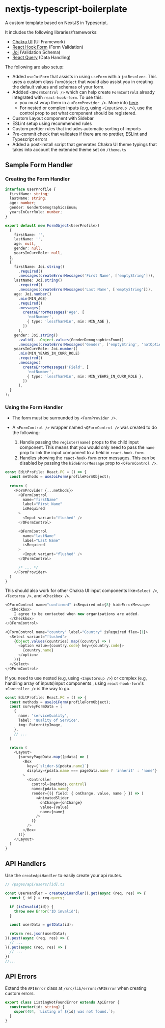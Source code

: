 # nextjs-typescript-boilerplate

A custom template based on NextJS in Typescript.

It includes the following libraries/frameworks:

- [Chakra UI](https://chakra-ui.com/) (UI Framework)
- [React Hook Form](https://react-hook-form.com/) (Form Validation)
- [Joi](https://joi.dev/api/) (Validation Schema)
- [React Query](https://react-query.tanstack.com/) (Data Handling)

The following are also setup:

- Added `useJoiForm` that assists in using `useForm` with a `joiResolver`. This uses a custom class `FormObject` that would also assist you in creating the default values and schemas of your form.
- Addded `<QFormControl />` which can help create `FormControl`s already integrated with `react-hook-form`. To use this:
  - you must wrap them in a `<FormProvider />`. More info [here](https://react-hook-form.com/api/useformcontext).
  - For nested or complex inputs (e.g, using `<InputGroup />`), use the control prop to set what component should be registered.
- Custom Layout component with Sidebar
- ESLint setup using recommended rules
- Custom prettier rules that includes automatic sorting of imports
- Pre-commit check that validates if there are no prettier, ESLint and Typescript errors
- Added a post-install script that generates Chakra UI theme typings that takes into account the extended theme set on `/theme.ts`

## Sample Form Handler

### Creating the Form Handler

```typescript
interface UserProfile {
  firstName: string;
  lastName: string;
  age: number;
  gender: GenderDemographicsEnum;
  yearsInCurrRole: number;
}

export default new FormObject<UserProfile>(
  {
    firstName: '',
    lastName: '',
    age: null,
    gender: null,
    yearsInCurrRole: null,
  },
  {
    firstName: Joi.string()
      .required()
      .messages(createErrorMessages('First Name', ['emptyString'])),
    lastName: Joi.string()
      .required()
      .messages(createErrorMessages('Last Name', ['emptyString'])),
    age: Joi.number()
      .min(MIN_AGE)
      .required()
      .messages(
        createErrorMessages('Age', [
          'notNumber',
          { type: 'lessThanMin', min: MIN_AGE },
        ])
      ),
    gender: Joi.string()
      .valid(...Object.values(GenderDemographicsEnum))
      .messages(createErrorMessages('Gender', ['emptyString', 'notOption'])),
    yearsInCurrRole: Joi.number()
      .min(MIN_YEARS_IN_CURR_ROLE)
      .required()
      .messages(
        createErrorMessages('Field', [
          'notNumber',
          { type: 'lessThanMin', min: MIN_YEARS_IN_CURR_ROLE },
        ])
      ),
  }
);
```

### Using the Form Handler

- The form must be surrounded by `<FormProvider />`.
- A `<FormControl />` wrapper named `<QFormControl />` was created to do the following:
  
  1. Handle passing the `register(name)` props to the child input component. This means that you would only need to pass the `name` prop to link the input component to a field in `react-hook-form`.
  2. Handles showing the `react-hook-form` error messages. This can be disabled by passing the `hideErrorMessage` prop to `<QFormControl />`.

```typescript
const EditProfile: React.FC = () => {    
  const methods = useJoiForm(profileFormObject);
  
  return (
    <FormProvider {...methods}>
      <QFormControl
        name="firstName"
        label="First Name"
        isRequired
      >
        <Input variant="flushed" />
      </QFormControl>

      <QFormControl
        name="lastName"
        label="Last Name"
        isRequired
      >
        <Input variant="flushed" />
      </QFormControl>

      /* ... */
    </FormProvider>
  )
}
```

This should also work for other Chakra UI input components like`<Select />`, `<Textarea />`, and `<Checkbox />`.

```typescript
<QFormControl name="confirmed" isRequired mt={8} hideErrorMessage>
  <Checkbox>
    I agree to be contacted when new organisations are added.
  </Checkbox>
</QFormControl>
```

```typescript
<QFormControl name="country" label="Country" isRequired flex={1}>
  <Select variant="flushed">
    {Object.values(countries).map((country) => (
      <option value={country.code} key={country.code}>
        {country.name}
      </option>
    ))}
  </Select>
</QFormControl>
```

If you need to use nested (e.g, using `<InputGroup />`) or complex (e.g, handling array of inputs)input components , using `react-hook-form`'s `<Controller />` is the way to go.

```typescript
const EditProfile: React.FC = () => {    
  const methods = useJoiForm(profileFormObject);
  const surveyFormData = [
    {
      name: 'serviceQuality',
      label: 'Quality of Service',
      img: PaternityImage,
    },
    // ...
  ]
  
  return (
    <Layout>
      {surveyPageData.map((pdata) => (
        <Box
          key={`slider-${pdata.name}`}
          display={pdata.name === pageData.name ? 'inherit' : 'none'}
        >
          <Controller
            control={methods.control}
            name={pdata.name}
            render={({ field: { onChange, value, name } }) => (
              <AnimatedSlider
                onChange={onChange}
                value={value}
                name={name}
              />
            )}
          />
        </Box>
      ))}
    </Layout>
  )
}
```

## API Handlers

Use the `createApiHandler` to easily create your api routes.

```typescript
// /pages/api/users/[id].ts

const UserHandler = createApiHandler().get(async (req, res) => {
  const { id } = req.query;

  if (isInvalid(id)) {
    throw new Error('ID invalid');
  }

  const userData = getData(id);

  return res.json(userData);
}).post(async (req, res) => {
  // ...
}).put(async (req, res) => {
  // ...
})
//...
```

## API Errors

Extend the `APIError` class at `/src/lib/errors/APIError` when creating custom errors.

```typescript
export class ListingNotFoundError extends ApiError {
  constructor(id: string) {
    super(404, `Listing of ${id} was not found.`);
  }
}
```
